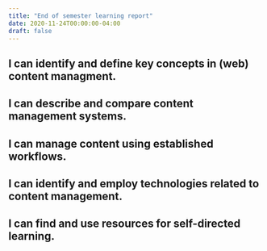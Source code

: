 ```yaml
---
title: "End of semester learning report"
date: 2020-11-24T00:00:00-04:00
draft: false
---
```


I can identify and define key concepts in (web) content managment.
-----------------------------------------------------------------




I can describe and compare content management systems.
------------------------------------------------------



I can manage content using established workflows.
-------------------------------------------------




I can identify and employ technologies related to content management.
---------------------------------------------------------------------





I can find and use resources for self-directed learning.
--------------------------------------------------------


